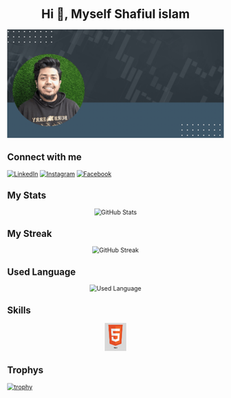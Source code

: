 <h1 align="center">Hi 👋, Myself Shafiul islam</h1>

![Banner](https://github.com/Shafiul-Islam-Shatak/Shafiul-Islam-Shatak/blob/main/Shafiul%20islam%20banner.gif)



## Connect with me

[![LinkedIn](https://img.shields.io/badge/-LinkedIn-0077B5?style=flat-square&logo=LinkedIn&logoColor=white)](https://www.linkedin.com/in/shafiul-islam-333536296)
[![Instagram](https://img.shields.io/badge/-Instagram-E4405F?style=flat-square&logo=instagram&logoColor=white)](https://www.instagram.com/skshatak/)
[![Facebook](https://img.shields.io/badge/-Facebook-1877F2?style=flat-square&logo=facebook&logoColor=white)](https://www.facebook.com/shafiulislamshatak.sk)

## My Stats
<div align="center">
  <img src="https://github-readme-stats.vercel.app/api?username=Shafiul-Islam-Shatak&show_icons=true&theme=radical" alt="GitHub Stats" />
</div>

## My Streak
<div align="center">
  <img src="https://streak-stats.demolab.com?user=Shafiul-Islam-Shatak&theme=radical&hide_border=true" alt="GitHub Streak" />
</div>

## Used Language
<div align="center">
  <img src="https://github-readme-stats.vercel.app/api/top-langs/?username=Shafiul-Islam-Shatak&layout=compact&theme=radical" alt="Used Language" />
</div>

## Skills

<div align="center">
  <img width="50" height="65" src="https://github.com/Shafiul-Islam-Shatak/Shafiul-Islam-Shatak/blob/edb6edace57237f1ec3b9c841de8504de4d7e311/Skill%20icons/HTML5.png" alt="HTML5" />
</div>

## Trophys
[![trophy](https://github-profile-trophy.vercel.app/?username=Shafiul-Islam-Shatak&theme=radical)](https://github.com/ryo-ma/github-profile-trophy)




<!--
**Shafiul-Islam-Shatak/Shafiul-Islam-Shatak** is a ✨ _special_ ✨ repository because its `README.md` (this file) appears on your GitHub profile.

Here are some ideas to get you started:

- 🔭 I’m currently working on ...
- 🌱 I’m currently learning ...
- 👯 I’m looking to collaborate on ...
- 🤔 I’m looking for help with ...
- 💬 Ask me about ...
- 📫 How to reach me: ...
- 😄 Pronouns: ...
- ⚡ Fun fact: ...
-->
